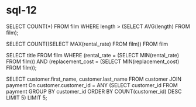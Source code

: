 # sql-12
SELECT COUNT(*) FROM film
WHERE length > (SELECT AVG(length) FROM film);

SELECT COUNT((SELECT MAX(rental_rate) FROM film)) FROM film

SELECT title FROM film
WHERE (rental_rate  = (SELECT MIN(rental_rate) FROM film)) AND (replacement_cost = (SELECT MIN(replacement_cost) FROM film));

SELECT customer.first_name, customer.last_name FROM customer
JOIN payment On customer.customer_id = ANY
(SELECT customer_id FROM payment
GROUP BY customer_id 
ORDER BY COUNT(customer_id) DESC
LIMIT 5)
LIMIT 5;
